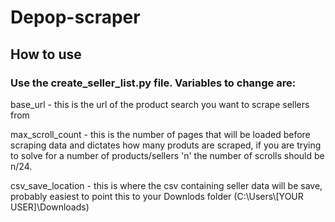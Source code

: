 # Depop-scraper
 
## How to use

### Use the create_seller_list.py file. Variables to change are:

base_url - this is the url of the product search you want to scrape sellers from

max_scroll_count - this is the number of pages that will be loaded before scraping data and dictates how many produts are scraped, if you are trying to solve for a number of products/sellers 'n' the number of scrolls should be n/24. 

csv_save_location - this is where the csv containing seller data will be save, probably easiest to point this to your Downlods folder (C:\\Users\\[YOUR USER]\\Downloads)
